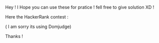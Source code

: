 Hey ! I Hope you can use these for pratice ! fell free to give solution XD !

Here the HackerRank contest :

( I am sorry its using Domjudge)

Thanks !